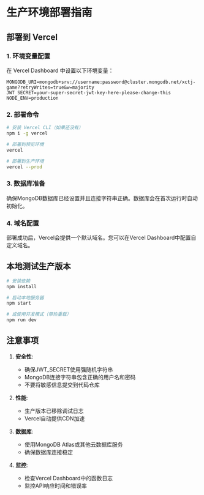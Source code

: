 # 生产环境部署指南

## 部署到 Vercel

### 1. 环境变量配置
在 Vercel Dashboard 中设置以下环境变量：

```
MONGODB_URI=mongodb+srv://username:password@cluster.mongodb.net/xctj-game?retryWrites=true&w=majority
JWT_SECRET=your-super-secret-jwt-key-here-please-change-this
NODE_ENV=production
```

### 2. 部署命令
```bash
# 安装 Vercel CLI（如果还没有）
npm i -g vercel

# 部署到预览环境
vercel

# 部署到生产环境
vercel --prod
```

### 3. 数据库准备
确保MongoDB数据库已经设置并且连接字符串正确。数据库会在首次运行时自动初始化。

### 4. 域名配置
部署成功后，Vercel会提供一个默认域名。您可以在Vercel Dashboard中配置自定义域名。

## 本地测试生产版本

```bash
# 安装依赖
npm install

# 启动本地服务器
npm start

# 或使用开发模式（带热重载）
npm run dev
```

## 注意事项

1. **安全性**: 
   - 确保JWT_SECRET使用强随机字符串
   - MongoDB连接字符串包含正确的用户名和密码
   - 不要将敏感信息提交到代码仓库

2. **性能**: 
   - 生产版本已移除调试日志
   - Vercel自动提供CDN加速

3. **数据库**: 
   - 使用MongoDB Atlas或其他云数据库服务
   - 确保数据库连接稳定

4. **监控**: 
   - 检查Vercel Dashboard中的函数日志
   - 监控API响应时间和错误率